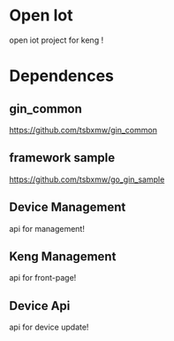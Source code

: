 # Open Iot

open iot project for keng !

# Dependences

## gin_common

https://github.com/tsbxmw/gin_common

## framework sample

https://github.com/tsbxmw/go_gin_sample

## Device Management

api for management!

## Keng Management

api for front-page!

## Device Api

api for device update!
